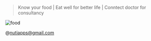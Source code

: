 > Know your food | Eat well for better life | Conntect doctor for consultancy

![food](https://drive.google.com/thumbnail?id=1MJhpBT0sk87yBHDwUGuxm9Z50vxvDOln)


@nutiapps@gmail.com
